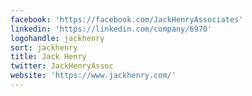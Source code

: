```yaml
---
facebook: 'https://facebook.com/JackHenryAssociates'
linkedin: 'https://linkedin.com/company/6970'
logohandle: jackhenry
sort: jackhenry
title: Jack Henry
twitter: JackHenryAssoc
website: 'https://www.jackhenry.com/'
---
```

